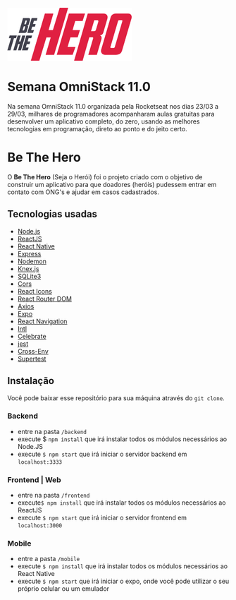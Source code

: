 ![enter image description here](https://raw.githubusercontent.com/klebsoncarneiro/be-the-hero/master/mobile/src/assets/logo@3x.png)

# Semana OmniStack 11.0

Na semana OmniStack 11.0 organizada pela Rocketseat nos dias 23/03 a 29/03, milhares de programadores acompanharam aulas gratuitas para desenvolver um aplicativo completo, do zero, usando as melhores tecnologias em programação, direto ao ponto e do jeito certo.


# Be The Hero

O **Be The Hero** (Seja o Herói) foi o projeto criado com o objetivo de construir um aplicativo para que doadores (heróis) pudessem entrar em contato com ONG's e ajudar em casos cadastrados.

## Tecnologias usadas

-   [Node.js](https://nodejs.org/)
-   [ReactJS](https://reactjs.org)
-   [React Native](https://reactnative.dev)
-   [Express](https://expressjs.com/)
-   [Nodemon](https://nodemon.io)
-   [Knex.js](http://knexjs.org)
-   [SQLite3](https://www.sqlite.org)
-   [Cors](https://www.npmjs.com/package/cors)
-   [React Icons](https://react-icons.netlify.com/#/)
-   [React Router DOM](https://www.npmjs.com/package/react-router-dom)
-   [Axios](https://github.com/axios/axios)
-   [Expo](https://expo.io/)
-   [React Navigation](https://reactnavigation.org/)
-   [Intl](https://www.npmjs.com/package/react-intl)
-   [Celebrate](https://www.npmjs.com/package/celebrate)
-   [jest](https://jestjs.io/)
-   [Cross-Env](https://www.npmjs.com/package/cross-env)
-   [Supertest](https://www.npmjs.com/package/supertest)


## Instalação

Você pode baixar esse repositório para sua máquina através do `git clone`.

### Backend
-   entre na pasta  `/backend`
-   execute $ `npm install`  que irá instalar todos os módulos necessários ao Node.JS
-   execute `$ npm start` que irá iniciar o servidor backend em `localhost:3333`

### Frontend | Web
-   entre na pasta  `/frontend`  
-   execute`$ npm install` que irá instalar todos os módulos necessários ao ReactJS
-   execute `$ npm start`  que irá iniciar o servidor frontend em  `localhost:3000`

### Mobile
-   entre a pasta  `/mobile` 
-   execute `$ npm install` que irá instalar todos os módulos necessários ao React Native
-   execute `$ npm start`  que irá iniciar o expo, onde você pode utilizar o seu próprio celular ou um emulador
